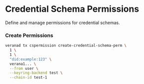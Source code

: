 # Credential Schema Permissions

Define and manage permissions for credential schemas.

### Create Permissions
```bash
veranad tx cspermission create-credential-schema-perm \
  1 \
  1 \
  "did:example:123" \
  verana1... \
  --from user \
  --keyring-backend test \
  --chain-id test-1
```